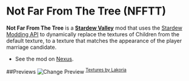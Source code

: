 # Not Far From The Tree (NFFTT)
**Not Far From The Tree** is a **[Stardew Valley](https://www.stardewvalley.net/)** mod that uses the [Stardew Modding API](https://www.nexusmods.com/stardewvalley/mods/2400) to dynamically replace the textures of Children from the default texture, to a texture that matches the appearance of the player marriage candidate.

- See the mod on [Nexus](https://www.nexusmods.com/stardewvalley/mods/4739/).

##Previews
![Change Preview](https://staticdelivery.nexusmods.com/mods/1303/images/552/552-1600817235-908471626.png)
<sup>[Textures by Lakoria](https://www.nexusmods.com/stardewvalley/users/32975490) </sup>
